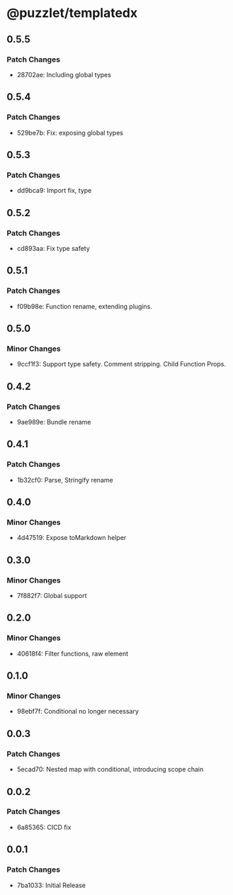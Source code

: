 # @puzzlet/templatedx

## 0.5.5

### Patch Changes

- 28702ae: Including global types

## 0.5.4

### Patch Changes

- 529be7b: Fix: exposing global types

## 0.5.3

### Patch Changes

- dd9bca9: Import fix, type

## 0.5.2

### Patch Changes

- cd893aa: Fix type safety

## 0.5.1

### Patch Changes

- f09b98e: Function rename, extending plugins.

## 0.5.0

### Minor Changes

- 9ccf1f3: Support type safety. Comment stripping. Child Function Props.

## 0.4.2

### Patch Changes

- 9ae989e: Bundle rename

## 0.4.1

### Patch Changes

- 1b32cf0: Parse, Stringify rename

## 0.4.0

### Minor Changes

- 4d47519: Expose toMarkdown helper

## 0.3.0

### Minor Changes

- 7f882f7: Global support

## 0.2.0

### Minor Changes

- 40618f4: Filter functions, raw element

## 0.1.0

### Minor Changes

- 98ebf7f: Conditional no longer necessary

## 0.0.3

### Patch Changes

- 5ecad70: Nested map with conditional, introducing scope chain

## 0.0.2

### Patch Changes

- 6a85365: CICD fix

## 0.0.1

### Patch Changes

- 7ba1033: Initial Release
